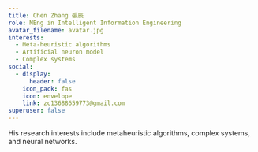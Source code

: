 ```yaml
---
title: Chen Zhang 張辰
role: MEng in Intelligent Information Engineering
avatar_filename: avatar.jpg
interests:
  - Meta-heuristic algorithms
  - Artificial neuron model
  - Complex systems
social:
  - display:
      header: false
    icon_pack: fas
    icon: envelope
    link: zc13688659773@gmail.com
superuser: false
---
```

His research interests include metaheuristic algorithms, complex systems, and neural networks.